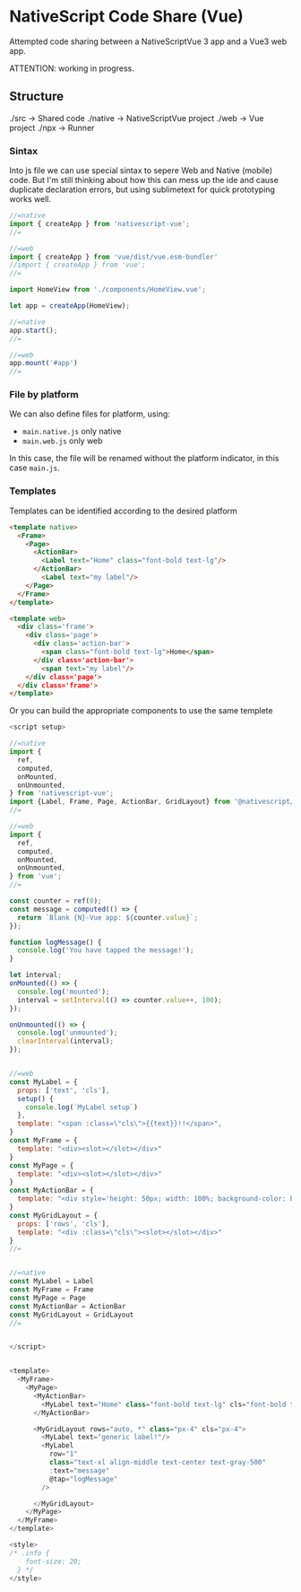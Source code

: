 
# NativeScript Code Share (Vue) 

Attempted code sharing between a NativeScriptVue 3 app and a Vue3 web app.


ATTENTION: working in progress.

## Structure

./src -> Shared code
./native -> NativeScriptVue project
./web -> Vue project
./npx -> Runner

### Sintax

Into js file we can use special sintax to sepere Web and Native (mobile) code. 
But I'm still thinking about how this can mess up the ide and cause duplicate declaration errors, but using sublimetext for quick prototyping works well.

```js
//=native
import { createApp } from 'nativescript-vue';
//=

//=web
import { createApp } from 'vue/dist/vue.esm-bundler'
//import { createApp } from 'vue';
//=

import HomeView from './components/HomeView.vue';

let app = createApp(HomeView);

//=native
app.start();
//=

//=web
app.mount('#app')
//=

```

### File by platform

We can also define files for platform, using:


* `main.native.js` only native
* `main.web.js` only web


In this case, the file will be renamed without the platform indicator, in this case `main.js`.


### Templates

Templates can be identified according to the desired platform

```html
<template native>
  <Frame>
    <Page>
      <ActionBar>
        <Label text="Home" class="font-bold text-lg"/>
      </ActionBar>
        <Label text="my label"/>
    </Page>
  </Frame>
</template>

<template web>
  <div class='frame'>
    <div class='page'>
      <div class='action-bar'>
        <span class="font-bold text-lg">Home</span>
      </div class='action-bar'>
        <span text="my label"/>
    </div class='page'>
  </div class='frame'>
</template>

``` 

Or you can build the appropriate components to use the same templete


```js
<script setup>

//=native
import {
  ref,
  computed,
  onMounted,
  onUnmounted,  
} from 'nativescript-vue';
import {Label, Frame, Page, ActionBar, GridLayout} from '@nativescript/core'
//=

//=web
import { 
  ref, 
  computed, 
  onMounted, 
  onUnmounted,
} from 'vue';
//=

const counter = ref(0);
const message = computed(() => {
  return `Blank {N}-Vue app: ${counter.value}`;
});

function logMessage() {
  console.log('You have tapped the message!');
}

let interval;
onMounted(() => {
  console.log('mounted');
  interval = setInterval(() => counter.value++, 100);
});

onUnmounted(() => {
  console.log('unmounted');
  clearInterval(interval);
});


//=web
const MyLabel = {
  props: ['text', 'cls'],
  setup() {
    console.log(`MyLabel setup`)
  },
  template: "<span :class=\"cls\">{{text}}!!</span>",
}
const MyFrame = {
  template: "<div><slot></slot></div>"
}
const MyPage = {
  template: "<div><slot></slot></div>"
}
const MyActionBar = {
  template: "<div style='height: 50px; width: 100%; background-color: blue;'><slot></slot></div>"
}
const MyGridLayout = {
  props: ['rows', 'cls'],
  template: "<div :class=\"cls\"><slot></slot></div>"
}
//=


//=native
const MyLabel = Label
const MyFrame = Frame
const MyPage = Page
const MyActionBar = ActionBar
const MyGridLayout = GridLayout
//=


</script>


<template>
  <MyFrame>
    <MyPage>
      <MyActionBar>
        <MyLabel text="Home" class="font-bold text-lg" cls="font-bold text-lg"/>
      </MyActionBar>

      <MyGridLayout rows="auto, *" class="px-4" cls="px-4">
        <MyLabel text="generic label!"/>
        <MyLabel
          row="1"
          class="text-xl align-middle text-center text-gray-500"
          :text="message"
          @tap="logMessage"
        />

      </MyGridLayout>
    </MyPage>
  </MyFrame>
</template>

<style>
/* .info {
    font-size: 20;
  } */
</style>

```